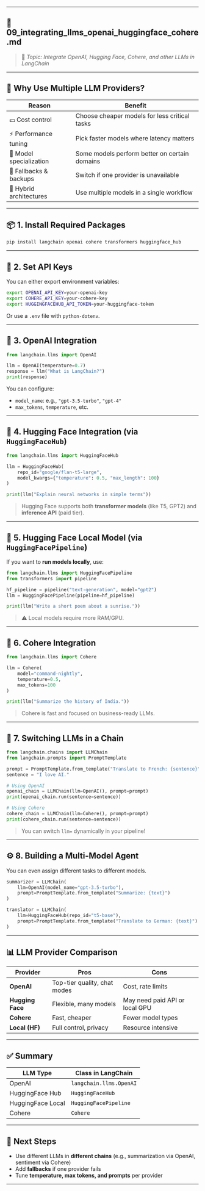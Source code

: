 
---

## 🤝 **09\_integrating\_llms\_openai\_huggingface\_cohere.md**

> 📌 *Topic: Integrate OpenAI, Hugging Face, Cohere, and other LLMs in LangChain*

---

## 🎯 Why Use Multiple LLM Providers?

| Reason                  | Benefit                                       |
| ----------------------- | --------------------------------------------- |
| 💵 Cost control         | Choose cheaper models for less critical tasks |
| ⚡ Performance tuning    | Pick faster models where latency matters      |
| 🧠 Model specialization | Some models perform better on certain domains |
| 💬 Fallbacks & backups  | Switch if one provider is unavailable         |
| 🔌 Hybrid architectures | Use multiple models in a single workflow      |

---

## 📦 1. Install Required Packages

```bash
pip install langchain openai cohere transformers huggingface_hub
```

---

## 🔑 2. Set API Keys

You can either export environment variables:

```bash
export OPENAI_API_KEY=your-openai-key
export COHERE_API_KEY=your-cohere-key
export HUGGINGFACEHUB_API_TOKEN=your-huggingface-token
```

Or use a `.env` file with `python-dotenv`.

---

## 🧠 3. OpenAI Integration

```python
from langchain.llms import OpenAI

llm = OpenAI(temperature=0.7)
response = llm("What is LangChain?")
print(response)
```

You can configure:

* `model_name`: e.g., `"gpt-3.5-turbo"`, `"gpt-4"`
* `max_tokens`, `temperature`, etc.

---

## 🤗 4. Hugging Face Integration (via `HuggingFaceHub`)

```python
from langchain.llms import HuggingFaceHub

llm = HuggingFaceHub(
    repo_id="google/flan-t5-large",
    model_kwargs={"temperature": 0.5, "max_length": 100}
)

print(llm("Explain neural networks in simple terms"))
```

> Hugging Face supports both **transformer models** (like T5, GPT2) and **inference API** (paid tier).

---

## 🧬 5. Hugging Face Local Model (via `HuggingFacePipeline`)

If you want to **run models locally**, use:

```python
from langchain.llms import HuggingFacePipeline
from transformers import pipeline

hf_pipeline = pipeline("text-generation", model="gpt2")
llm = HuggingFacePipeline(pipeline=hf_pipeline)

print(llm("Write a short poem about a sunrise."))
```

> ⚠️ Local models require more RAM/GPU.

---

## 🧪 6. Cohere Integration

```python
from langchain.llms import Cohere

llm = Cohere(
    model="command-nightly",
    temperature=0.5,
    max_tokens=100
)

print(llm("Summarize the history of India."))
```

> Cohere is fast and focused on business-ready LLMs.

---

## 🔄 7. Switching LLMs in a Chain

```python
from langchain.chains import LLMChain
from langchain.prompts import PromptTemplate

prompt = PromptTemplate.from_template("Translate to French: {sentence}")
sentence = "I love AI."

# Using OpenAI
openai_chain = LLMChain(llm=OpenAI(), prompt=prompt)
print(openai_chain.run(sentence=sentence))

# Using Cohere
cohere_chain = LLMChain(llm=Cohere(), prompt=prompt)
print(cohere_chain.run(sentence=sentence))
```

> You can switch `llm=` dynamically in your pipeline!

---

## ⚙️ 8. Building a Multi-Model Agent

You can even assign different tasks to different models.

```python
summarizer = LLMChain(
    llm=OpenAI(model_name="gpt-3.5-turbo"),
    prompt=PromptTemplate.from_template("Summarize: {text}")
)

translator = LLMChain(
    llm=HuggingFaceHub(repo_id="t5-base"),
    prompt=PromptTemplate.from_template("Translate to German: {text}")
)
```

---

## 📊 LLM Provider Comparison

| Provider         | Pros                         | Cons                           |
| ---------------- | ---------------------------- | ------------------------------ |
| **OpenAI**       | Top-tier quality, chat modes | Cost, rate limits              |
| **Hugging Face** | Flexible, many models        | May need paid API or local GPU |
| **Cohere**       | Fast, cheaper                | Fewer model types              |
| **Local (HF)**   | Full control, privacy        | Resource intensive             |

---

## ✅ Summary

| LLM Type          | Class in LangChain      |
| ----------------- | ----------------------- |
| OpenAI            | `langchain.llms.OpenAI` |
| HuggingFace Hub   | `HuggingFaceHub`        |
| HuggingFace Local | `HuggingFacePipeline`   |
| Cohere            | `Cohere`                |

---

## 🚀 Next Steps

* Use different LLMs in **different chains** (e.g., summarization via OpenAI, sentiment via Cohere)
* Add **fallbacks** if one provider fails
* Tune **temperature, max tokens, and prompts** per provider

---
